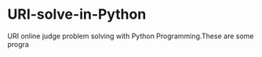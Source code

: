 # URI-solve-in-Python
URI online judge problem solving with Python Programming.These are some progra

